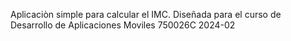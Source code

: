 Aplicaciòn simple para calcular el IMC. Diseñada para el curso de Desarrollo de Aplicaciones Moviles 750026C 2024-02
